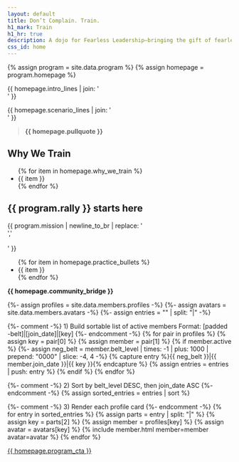 ```yaml
---
layout: default
title: Don’t Complain. Train.
h1_mark: Train
h1_hr: true
description: A dojo for Fearless Leadership—bringing the gift of fearlessness (se-mu-i) into homes, classrooms, dojos, and boardrooms. We train mind, body, tone, and timing to cultivate presence under pressure.
css_id: home
---
```


{% assign program = site.data.program %}
{% assign homepage = program.homepage %}

<p>
  {{ homepage.intro_lines | join: '<br>' }}
</p>

<p>
  {{ homepage.scenario_lines | join: '<br>' }}
</p>

<blockquote><strong>{{ homepage.pullquote }}</strong></blockquote>

<h2>Why We Train</h2>
<ul>
  {% for item in homepage.why_we_train %}
    <li>{{ item }}</li>
  {% endfor %}
</ul>

<h2>{{ program.rally }} starts here</h2>

<p>{{ program.mission | newline_to_br | replace: '<br />','<br /><br />' }}</p>

<ul>
  {% for item in homepage.practice_bullets %}
    <li>{{ item }}</li>
  {% endfor %}
</ul>

<p><strong>{{ homepage.community_bridge }}</strong></p>

<div class="md-members">
  {%- assign profiles = site.data.members.profiles -%}
  {%- assign avatars  = site.data.members.avatars -%}
  {%- assign entries  = "" | split: "|" -%}

  {%- comment -%}
    1) Build sortable list of active members
       Format: [padded -belt]|[join_date]|[key]
  {%- endcomment -%}
  {% for pair in profiles %}
    {% assign key = pair[0] %}
    {% assign member = pair[1] %}
    {% if member.active %}
      {%- assign neg_belt = member.belt_level | times: -1 | plus: 1000 | prepend: "0000" | slice: -4, 4 -%}
      {% capture entry %}{{ neg_belt }}|{{ member.join_date }}|{{ key }}{% endcapture %}
      {% assign entries = entries | push: entry %}
    {% endif %}
  {% endfor %}

  {%- comment -%} 2) Sort by belt_level DESC, then join_date ASC {%- endcomment -%}
  {% assign sorted_entries = entries | sort %}

  {%- comment -%} 3) Render each profile card {%- endcomment -%}
  {% for entry in sorted_entries %}
    {% assign parts  = entry | split: "|" %}
    {% assign key    = parts[2] %}
    {% assign member = profiles[key] %}
    {% assign avatar = avatars[key] %}
    {% include member.html member=member avatar=avatar %}
  {% endfor %}
</div>

<div class="md-cta-group">
  <a href="{{ '/program' | relative_url }}">{{ homepage.program_cta }}</a>
</div>
